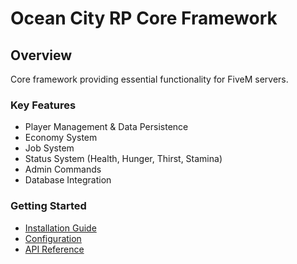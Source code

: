 # Ocean City RP Core Framework

## Overview
Core framework providing essential functionality for FiveM servers.

### Key Features
- Player Management & Data Persistence
- Economy System
- Job System
- Status System (Health, Hunger, Thirst, Stamina)
- Admin Commands
- Database Integration

### Getting Started
- [Installation Guide](setup/installation.md)
- [Configuration](setup/configuration.md)
- [API Reference](api/events.md)